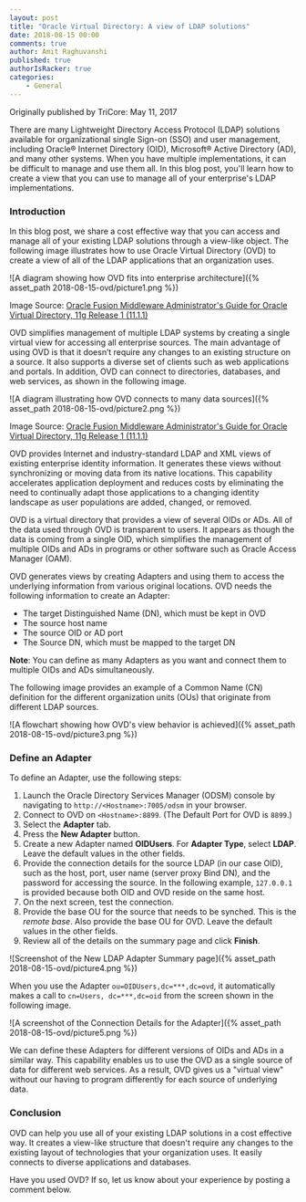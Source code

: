 ```yaml
---
layout: post
title: "Oracle Virtual Directory: A view of LDAP solutions"
date: 2018-08-15 00:00
comments: true
author: Amit Raghuvanshi
published: true
authorIsRacker: true
categories:
    - General
---
```


Originally published by TriCore: May 11, 2017

There are many Lightweight Directory Access Protocol (LDAP) solutions
available for organizational single Sign-on (SSO) and user management,
including Oracle&reg; Internet Directory (OID), Microsoft&reg; Active Directory
(AD), and many other systems. When you have multiple implementations, it can
be difficult to manage and use them all. In this blog post, you'll learn how
to create a view that you can use to manage all of your enterprise's LDAP
implementations.

<!-- more -->


### Introduction

In this blog post, we share a cost effective way that you can access and
manage all of your existing LDAP solutions through a view-like object. The
following image illustrates how to use Oracle Virtual Directory (OVD) to
create a view of all of the LDAP applications that an organization uses.

![A diagram showing how OVD fits into enterprise
architecture]({% asset_path 2018-08-15-ovd/picture1.png %})

Image Source: [Oracle Fusion Middleware Administrator's Guide for Oracle
Virtual Directory, 11g Release 1
(11.1.1)](https://docs.oracle.com/cd/E25178_01/oid.1111/e10046/und_ovd.htm)

OVD simplifies management of multiple LDAP systems by creating a single
virtual view for accessing all enterprise sources. The main advantage of using
OVD is that it doesn’t require any changes to an existing structure on a
source. It also supports a diverse set of clients such as web applications and
portals. In addition, OVD can connect to directories, databases, and web
services, as shown in the following image.

![A diagram illustrating how OVD connects to many data
sources]({% asset_path 2018-08-15-ovd/picture2.png %})

Image Source: [Oracle Fusion Middleware Administrator's Guide for Oracle
Virtual Directory, 11g Release 1
(11.1.1)](https://docs.oracle.com/cd/E25178_01/oid.1111/e10046/und_ovd.htm)

OVD provides Internet and industry-standard LDAP and XML views of existing
enterprise identity information. It generates these views without
synchronizing or moving data from its native locations. This capability
accelerates application deployment and reduces costs by eliminating the need
to continually adapt those applications to a changing identity landscape as
user populations are added, changed, or removed.

OVD is a virtual directory that provides a view of several OIDs or ADs. All of
the data used through OVD is transparent to users. It appears as though the
data is coming from a single OID, which simplifies the management of multiple
OIDs and ADs in programs or other software such as Oracle Access Manager (OAM).

OVD generates views by creating Adapters and using them to access the
underlying information from various original locations. OVD needs the
following information to create an Adapter:

- The target Distinguished Name (DN), which must be kept in OVD
- The source host name
- The source OID or AD port
- The Source DN, which must be mapped to the target DN

**Note**: You can define as many Adapters as you want and connect them to
multiple OIDs and ADs simultaneously.

The following image provides an example of a Common Name (CN) definition for
the different organization units (OUs) that originate from different
LDAP sources.

![A flowchart showing how OVD's view behavior is
achieved]({% asset_path 2018-08-15-ovd/picture3.png %})

### Define an Adapter

To define an Adapter, use the following steps:

1. Launch the Oracle Directory Services Manager (ODSM) console by navigating
   to  `http://<Hostname>:7005/odsm` in your browser.
2. Connect to OVD on `<Hostname>:8899`. (The Default Port for OVD is `8899`.)
3. Select the **Adapter** tab.
4. Press the **New Adapter** button.
5. Create a new Adapter named **OIDUsers**. For **Adapter Type**, select
   **LDAP**. Leave the default values in the other fields.
6. Provide the connection details for the source LDAP (in our case OID), such
   as the host, port, user name (server proxy Bind DN), and the password for
   accessing the source. In the following example, `127.0.0.1` is provided
   because both OID and OVD reside on the same host.
7. On the next screen, test the connection.
8. Provide the base OU for the source that needs to be synched. This is the
   *remote base*. Also provide the base OU for OVD. Leave the default values
   in the other fields.
9. Review all of the details on the summary page and click **Finish**.

![Screenshot of the New LDAP Adapter Summary
page]({% asset_path 2018-08-15-ovd/picture4.png %})

When you use the Adapter `ou=OIDUsers,dc=***,dc=ovd`, it automatically makes a
call to `cn=Users, dc=***,dc=oid` from the screen shown in the following image.

![A screenshot of the Connection Details for the
Adapter]({% asset_path 2018-08-15-ovd/picture5.png %})

We can define these Adapters for different versions of OIDs and ADs in a
similar way. This capability enables us to use the OVD as a single source of
data for different web services. As a result, OVD gives us a "virtual view"
without our having to program differently for each source of underlying data.

### Conclusion

OVD can help you use all of your existing LDAP solutions in a cost effective
way. It creates a view-like structure that doesn't require any changes to the
existing layout of technologies that your organization uses. It easily connects
to diverse applications and databases.

Have you used OVD? If so, let us know about your experience by posting a
comment below.
